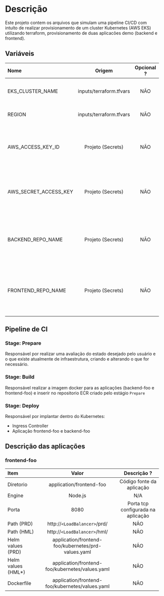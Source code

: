 # Descrição

Este projeto contem os arquivos que simulam uma pipeline CI/CD com intuíto de realizar provisionamento de um cluster Kubernetes (AWS EKS) utilizando terraform, provisionamento de duas aplicacões demo (backend e frontend).

## Variáveis

| Nome                 | Origem  | Opcional ? | Descrição                                                                                      |
| :-------------------  | :-----: | :--------: | --------------------------------------------------------------------------------------------- |
| EKS_CLUSTER_NAME      |  inputs/terraform.tfvars  |    NÃO     | Nome do cluster EKS a ser criado.                                           |
| REGION                |  inputs/terraform.tfvars  |    NÃO     | Região AWS a ser utilizada.                                                 |
| AWS_ACCESS_KEY_ID     |  Projeto (Secrets)        |    NÃO     | ID da chave de acesso para realizar acões na AWS                            |
| AWS_SECRET_ACCESS_KEY |  Projeto (Secrets)        |    NÃO     | Segredo da chave de acesso para realizar acões na AWS                       |
| BACKEND_REPO_NAME     |  Projeto (Secrets)        |    NÃO     | Nome do repositorio ECR a ser utilizado pela aplicação backend-foo           |
| FRONTEND_REPO_NAME    |  Projeto (Secrets)        |    NÃO     | Nome do repositorio ECR a ser utilizado pela aplicação frontend-foo          |

## Pipeline de CI

### Stage: Prepare

Responsável por realizar uma avaliação do estado desejado pelo usuário e o que existe atualmente de infraestrutura, criando e alterando o que for necessário.

### Stage: Build

Responsável realizar a imagem docker para as aplicações (backend-foo e frontend-foo) e inserir no repositorio ECR criado pelo estágio `Prepare`

### Stage: Deploy

Responsável por implantar dentro do Kubernetes: 

-   Ingress Controller
-   Aplicação frontend-foo e backend-foo

## Descrição das aplicações

### frontend-foo


| Item                  | Valor                                                 | Descrição ? |
| :-------------------  | :-----:                                               | :--------:  |
| Diretorio             |  application/frontend-foo                             |    Código fonte da aplicação      |
| Engine                |  Node.js                                              |    N/A      |
| Porta                 |  8080                                                 |    Porta tcp configurada na aplicação      |
| Path (PRD)            |  http://`<LoadBalancer>`/prd/                         |    NÃO      |
| Path (HML)            |  http://`<LoadBalancer>`/hml/                         |    NÃO      |
| Helm values (PRD)     |  application/frontend-foo/kubernetes/prd-values.yaml  |    NÃO      |
| Helm values (HML*)    |  application/frontend-foo/kubernetes/values.yaml      |    NÃO      |
| Dockerfile            |  application/frontend-foo/kubernetes/values.yaml      |    NÃO      |